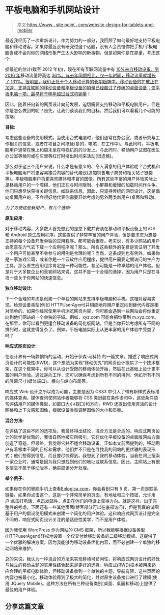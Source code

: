 # 平板电脑和手机网站设计

> 原文:[https://www . site point . com/website-design-for-tablets-and-mobile/](https://www.sitepoint.com/website-design-for-tablets-and-mobile/)

最近我经历了一次重新设计，作为努力的一部分，我回顾了如何最好地支持平板电脑和移动访客。如果你最近没有研究过这个话题，没有人会责怪你把手机/平板电脑当成不会对你的网络形象产生太大影响的新事物。但是如果你是在那里，考虑这个:

据最近的估计(截至 2012 年初)，现在所有互联网流量中有 [10%来自移动设备，到 2016 年](http://www.cisco.com/en/US/solutions/collateral/ns341/ns525/ns537/ns705/ns827/white_paper_c11-520862.html)移动流量将高达 [36%。与去年同期相比，仅一年时间，移动流量就增长了 131%。很明显，我们正处于个人移动计算的长期趋势中。移动设备的扩散正在加速，支持互联网的移动设备和平板设备的销量已经超过了传统的桌面设备；仅平板电脑一项，](http://www.webpronews.com/mobile-devices-generate-nearly-10-of-all-internet-traffic-2012-02?2)[最早将于明年超过台式机销量](http://mobileorchard.com/tablet-sales-will-exceed-desktop-pcs-by-2013/)！

因此，随着任何新的网页设计向前发展，迫切需要支持移动和平板电脑用户。但是你是怎么做到的呢？首先，让我们谈谈我们的目标，然后我们可以看看几个可能的策略:

**目标:**

考虑这些设备的使用模式。当使用台式电脑时，他们通常在办公室，或者研究与工作相关的信息，或者在项目之间拖延(是的，咳咳，在工作中)。与此同时，平板电脑用户通常在晚上和周末坐在电视机前的沙发上。与此同时，移动用户试图在医生办公室等候时或在车里等红灯时挤出时间来活动(很遗憾)。

那么对于这三个用户来说，什么才是有意义的、令人满意的用户体验呢？台式机和平板电脑用户将更容易接受内容的替代建议(追加销售电子商务和相关帖子链接等)。平板电脑用户将更喜欢媒体和丰富的图像。所有这些丰富的用户体验实际上是移动用户的一个障碍，他们正在与时间限制、小屏幕和缓慢的加载时间作斗争。他们只想尽快获得关键信息，如联系信息。因此，只坚持传统的网页设计，这是面向桌面用户的，不会很好地代表你需要开始考虑的另外两类新用户(桌面和移动)。

*为了方便这些新用户，有几个选项:*

**原生应用:**

对于移动内容，大多数人首先想到的是您下载并安装在移动和平板设备上的 iOS 和 Android 原生应用程序。这些提供了非常丰富的用户体验，但是要求您为想要支持的每个设备开发单独的应用程序。那可能会很贵。老实说，有多少网站的用户会愿意花力气去下载一个应用程序呢？那么，所有这些额外的花费是否证明了开发一个用户可能甚至不会参与的用例是合理的呢？当然，这条规则也有例外。如果你是一家游戏公司，或者你是一个云软件应用程序，提供用户需要定期访问的生产力工具，那么原生应用程序肯定是一种可能性，甚至可能是一种卓越的用户体验。但是对于大多数企业和营销网站来说，这并不是一个合理的选择，因为用户只是在寻找一些关于你网站的快速信息。

**独立移动设计:**

下一个合理的考虑是创建一个单独的网站来支持平板电脑和手机。这相对容易实现。检测设备类型(例如 HTTPUserAgent)并相应地将用户重定向到替代内容是相对简单的。如果你经常使用手机浏览网页内容，你可能会遇到一些网站会将你重定向到他们网站的一个单独的子域。例如，xyz.com 可能会把你带到 m.xyz.com。在那里，你可以看到更适合移动设备的简化版网站。但是当你开始考虑所有不同的排列时，这就变得复杂了。例如，平板电脑实际上从更丰富的用户体验中受益了吗？

**响应式网页设计:**

在设计界有一场静悄悄的运动，开始于伊森·马科特 的一篇文章，描述了响应式网页设计的可能性(RWD)。这个想法为实现“移动优先”的网页设计提供了一个技术框架，在这个框架中，你可以从设计受限的移动体验开始，然后在此基础上设计更丰富的用户体验。通过逆向工作，您可以确保考虑到所有不同的排列，例如所有不同的屏幕尺寸(媒体端口)、横向与纵向布局等。

响应式 Web 设计之所以成为可能，主要是因为 CSS3 中引入了带有新样式表标准的媒体查询。媒体查询使网站作者能够将 CSS 类封装在条件语句中，这些条件语句评估用户的媒体类型，如窗口大小(视口)和方向。RWD 还提出使用灵活的设计网格和上下文感知图像，根据设备类型调整图像的大小和质量。

**混合方法:**

在评估了这些不同的选项后，我最终得出结论，混合方法是合适的。响应式网页设计的哲学是优雅的，我很自然地被它所吸引，它在优化平板设备的桌面版网站方面创造了奇迹。但最终，我觉得它并不适合移动设备。正如本文前面提到的，移动用户有着根本不同的目标和需求，他们并不只是在寻找我的网站的更优雅的表现形式；他们想得到信息，而且要尽快得到。我想到了我的移动体验，当我在网上搜索一家企业时，通常是因为我只想找到他们的地址或联系信息。因此，主网站上有很多信息不属于移动版本，确实应该分开处理。

**举个例子:**

如果你在你的智能手机上查看[Enlogica.com](http://enlogica.com)，你会看到只有 5 页，第一页是联系链接。如果你点击这个，这是一个非常简单的页面，有地址和三个按钮，允许用户:点击打电话，点击发邮件，点击在他们的电话上获得方向。就是这样。出于完整性的考虑，下面还有一些其他页面(博客部分可以在底部访问)，但是我真的试图基于用户的假设使用模式来创建一个简化的用户体验。这和响应式网页设计是完全不同的，响应式网页设计关注的是适应性美学，而不是用户体验。

因为我使用 WordPress 作为网站的 CMS 框架，所以我能够根据设备类型(HTTPuserAgent)轻松地设置一个仅交付给移动设备的二级移动模板。这提供了一个优雅的解决方案，因为我能够为移动设备优化内容，而不必创建一个单独的移动网站来维护。

总的来说，我认为一种混合的方法来实现移动可访问性，将响应式网页设计的好处与独立的移动主题的实用性结合起来是更好的选择。响应式(RWD)技术被用来适应合理的平板电脑体验，但移动设备收到一个单独的主题，导航有限，这些页面的内容也被最小化。移动体验得到了极大的简化，并对原生设备接口进行了建模(使用 JQuery Mobile)。这种方法在所有三种设备类别(桌面、桌面和移动)上提供了最佳的用户体验。

## 分享这篇文章